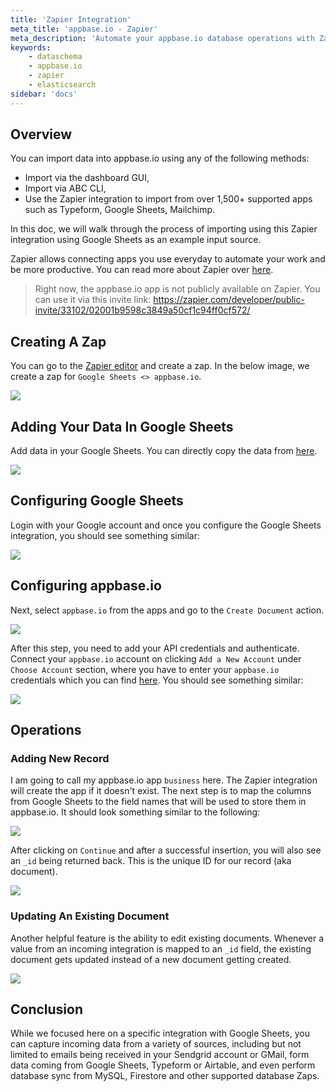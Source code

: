 ```yaml
---
title: 'Zapier Integration'
meta_title: 'appbase.io - Zapier'
meta_description: 'Automate your appbase.io database operations with Zapier.'
keywords:
    - dataschema
    - appbase.io
    - zapier
    - elasticsearch
sidebar: 'docs'
---
```


## Overview

You can import data into appbase.io using any of the following methods:

-   Import via the dashboard GUI,
-   Import via ABC CLI,
-   Use the Zapier integration to import from over 1,500+ supported apps such as Typeform, Google Sheets, Mailchimp.

In this doc, we will walk through the process of importing using this Zapier integration using Google Sheets as an example input source.

Zapier allows connecting apps you use everyday to automate your work and be more productive. You can read more about Zapier over [here](https://zapier.com).

> Right now, the appbase.io app is not publicly available on Zapier. You can use it via this invite link: https://zapier.com/developer/public-invite/33102/02001b9598c3849a50cf1c94ff0cf572/

## Creating A Zap

You can go to the [Zapier editor](https://zapier.com/app/editor/) and create a zap. In the below image, we create a zap for `Google Sheets <> appbase.io`.

![](https://i.imgur.com/GSavUdf.png)

## Adding Your Data In Google Sheets

Add data in your Google Sheets. You can directly copy the data from [here](https://docs.google.com/spreadsheets/d/1nc3n-saZ8pVd7gE64iR6BrJoHzpVOrRPi8B3598UCLQ/edit?usp=sharing).

![](https://i.imgur.com/eHoBAWB.png)

## Configuring Google Sheets

Login with your Google account and once you configure the Google Sheets integration, you should see something similar:

![](https://i.imgur.com/tARRU02.png)

## Configuring appbase.io

Next, select `appbase.io` from the apps and go to the `Create Document` action.

![](https://i.imgur.com/NXSWV1Y.png)

After this step, you need to add your API credentials and authenticate. Connect your `appbase.io` account on clicking `Add a New Account` under `Choose Account` section, where you have to
enter your `appbase.io` credentials which you can find [here](https://dashboard.appbase.io/profile/credentials).
You should see something similar:

![](https://i.imgur.com/avTdYss.png)

## Operations

### Adding New Record

I am going to call my appbase.io app `business` here. The Zapier integration will create the app if it doesn't exist. The next step is to map the columns from Google Sheets to the field names that will be used to store them in appbase.io. It should look something similar to the following:

![](https://i.imgur.com/wHpDMH7.png)

After clicking on `Continue` and after a successful insertion, you will also see an `_id` being returned back. This is the unique ID for our record (aka document).

![](https://i.imgur.com/r2MSpTg.png)

### Updating An Existing Document

Another helpful feature is the ability to edit existing documents. Whenever a value from an incoming integration is mapped to an `_id` field, the existing document gets updated instead of a new document getting created.

![](https://i.imgur.com/7zEAso9.png)

## Conclusion

While we focused here on a specific integration with Google Sheets, you can capture incoming data from a variety of sources, including but not limited to emails being received in your Sendgrid account or GMail, form data coming from Google Sheets, Typeform or Airtable, and even perform database sync from MySQL, Firestore and other supported database Zaps.
